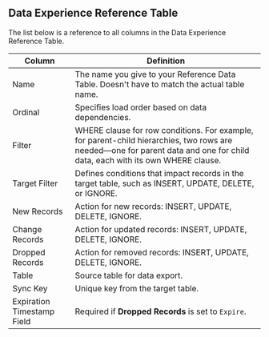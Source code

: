 ## Data Experience Reference Table

The list below is a reference to all columns in the Data Experience Reference Table.

| Column                     | Definition                                                                                                                                                                  |
| -------------------------- | --------------------------------------------------------------------------------------------------------------------------------------------------------------------------- |
| Name                       | The name you give to your Reference Data Table. Doesn't have to  match the actual table name.                                                                               |
| Ordinal                    | Specifies load order based on data dependencies.                                                                                                                            |
| Filter                     | WHERE clause for row conditions. For example, for parent-child hierarchies, two rows are needed—one for parent data and one for child data, each with its own WHERE clause. |
| Target Filter |  Defines conditions that impact records in the target table, such as INSERT, UPDATE, DELETE, or IGNORE. |
| New Records                | Action for new records: INSERT, UPDATE, DELETE, IGNORE.                                                                                                                     |
| Change Records             | Action for updated records: INSERT, UPDATE, DELETE, IGNORE.                                                                                                                 |
| Dropped Records            | Action for removed records: INSERT, UPDATE, DELETE, IGNORE.                                                                                                                 |
| Table                      | Source table for data export.                                                                                                                                               |
| Sync Key                   | Unique key from the target table.                                                                                                                                           |
| Expiration Timestamp Field | Required if **Dropped Records** is set to `Expire`.                                                                                                                         |